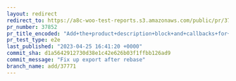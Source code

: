 ```yaml
---
layout: redirect
redirect_to: https://a8c-woo-test-reports.s3.amazonaws.com/public/pr/37852/e2e/index.html
pr_number: 37852
pr_title_encoded: "Add+the+product+description+block+and+callbacks+for+the+IframeEditor"
pr_test_type: e2e
last_published: "2023-04-25 16:41:20 +0000"
commit_sha: d1a5642912730d38e1c42e626b03f1ffbb126ad9
commit_message: "Fix up export after rebase"
branch_name: add/37771
---
```

